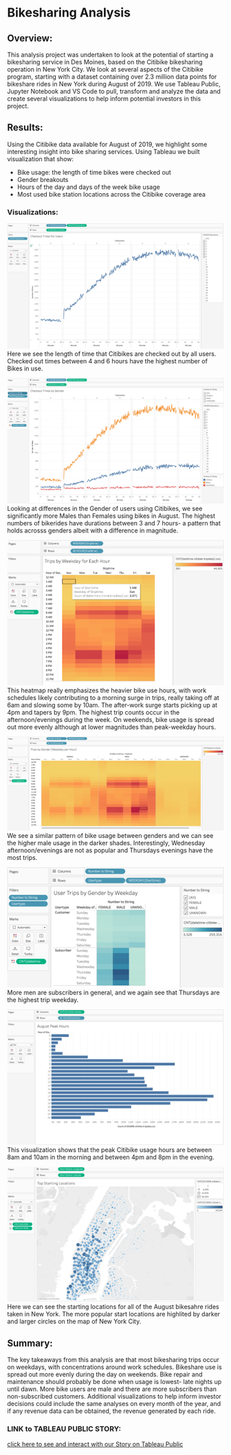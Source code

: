 # Bikesharing Analysis

## Overview: 
This analysis project was undertaken to look at the potential of starting a bikesharing service in Des Moines, based on the Citibike bikesharing operation in New York City. We look at several aspects of the Citibike program, starting with a dataset containing over 2.3 million data points for bikeshare rides in New York during August of 2019. We use Tableau Public, Jupyter Notebook and VS Code to pull, transform and analyze the data and create several visualizations to help inform potential investors in this project.


## Results: 
Using the Citibike data available for August of 2019, we highlight some interesting insight into bike sharing services. Using Tableau we built visualization that show: 
* Bike usage: the length of time bikes were checked out
* Gender breakouts
* Hours of the day and days of the week bike usage 
* Most used bike station locations across the Citibike coverage area

### Visualizations: 
![Checkout_Times_Users](./additional_resources/Checkout_Times_Users.png) 
Here we see the length of time that Citibikes are checked out by all users. Checked out times between 4 and 6 hours have the highest number of Bikes in use.


![Checkout_Times_Gender](./additional_resources/Checkout_Times_Gender.png) 
Looking at differences in the Gender of users using Citibikes, we see significantly more Males than Females using bikes in August. The highest numbers of bikerides have durations between 3 and 7 hours- a pattern that holds acrosss genders albeit with a difference in magnitude.  


![Trips_Weekday_EachHour](./additional_resources/Trips_Weekday_EachHour.png) 
This heatmap really emphasizes the heavier bike use hours, with work schedules likely contributing to a morning surge in trips, really taking off at 6am and slowing some by 10am. The after-work surge starts picking up at 4pm and tapers by 9pm. The highest trip counts occur in the afternoon/evenings during the week. On weekends, bike usage is spread out more evenly although at lower magnitudes than peak-weekday hours.


![Trips_byGender](./additional_resources/Trips_byGender.png) 
We see a similar pattern of bike usage between genders and we can see the higher male usage in the darker shades. Interestingly, Wednesday afternoon/evenings are not as popular and Thursdays evenings have the most trips.


![UserTrips_Gender_Weekday](./additional_resources/UserTrips_Gender_Weekday.png) 
More men are subscribers in general, and we again see that Thursdays are the highest trip weekday.


![August_Peak_Hours](./additional_resources/August_Peak_Hours.png) 
This visualization shows that the peak Citibike usage hours are between 8am and 10am in the morning and between 4pm and 8pm in the evening. 



![Top_Starting_Locations](./additional_resources/Top_Starting_Locations.png) 
Here we can see the starting locations for all of the August bikesahre rides taken in New York. The more popular start locations are highlited by darker and larger circles on the map of New York City. 

## Summary: 
The key takeaways from this analysis are that most bikesharing trips occur on weekdays, with concentrations around work schedules. Bikeshare use is spread out more evenly during the day on weekends.  Bike repair and maintenance should probably be done when usage is lowest- late nights up until dawn. More bike users are male and there are more subscribers than non-subscribed customers. Additional visualizations to help inform investor decisions could include the same analyses on every month of the year, and if any revenue data can be obtained, the revenue generated by each ride.

### LINK to TABLEAU PUBLIC STORY:
[click here to see and interact with our Story on Tableau Public](https://public.tableau.com/profile/alex.arellano7163#!/vizhome/NYCCitibikeAnalysisChallenge14/NYCCitibikeAnalysisStory?publish=yes)
